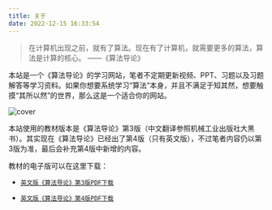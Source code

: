 ```yaml
---
title: 关于
date: 2022-12-15 16:33:54
---
```


> 在计算机出现之前，就有了算法。现在有了计算机，就需要更多的算法，算法是计算的核心。 ——《算法导论》

本站是一个《算法导论》的学习网站，笔者不定期更新视频、PPT、习题以及习题解答等学习资料。如果你想要系统学习“算法”本身，并且不满足于知其然，想要触摸“其所以然”的世界，那么这是一个适合你的网站。

![cover](/about/cover.png)

本站使用的教材版本是《算法导论》第3版（中文翻译参照机械工业出版社大黑书）。其实现在《算法导论》已经出了第4版（只有英文版），不过笔者内容仍以第3版为准，最后会补充第4版中新增的内容。

教材的电子版可以在这里下载：

- [`英文版《算法导论》第3版PDF下载`](/book/introduction-to-algorithm-third-edition.pdf)

- [`英文版《算法导论》第4版PDF下载`](/book/introduction-to-algorithm-fourth-edition.pdf)

